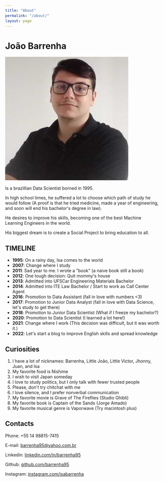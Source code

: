 ```yaml
---
title: "About"
permalink: "/about/"
layout: page
---
```


# João Barrenha
 
<img class = "marginauto" src="/assets/img/general/authors.jpg" width = "400" height = "400"> 


Is a brazillian Data Scientist borned in 1995.

In high school times, he suffered a lot to choose which path of study he would follow (A proof is that he tried medicine, made a year of engineering, and soon will end his bachelor's degree in law).

He desires to improve his skills, becoming one of the best Machine Learning Engineers in the world.

His biggest dream is to create a Social Project to bring education to all.


## TIMELINE


- **1995**: On a rainy day, Isa comes to the world
- **2007**: Change where I study
- **2011**: Sad year to me.  I wrote a "book" (a naive book still a book)
- **2012**: One tough decision: Quit mommy's house
- **2013**: Admitted into  UFSCar Engineering Materials Bachelor
- **2014**: Admitted into ITE Law Bachelor / Start to work as Call Center Agent
- **2016**: Promotion to Data Assistant (fall in love with numbers <3)
- **2017**: Promotion to Junior Data Analyst (fall in love with Data Science, let's study to get there)
- **2018**: Promotion to Junior Data Scientist (What if I freeze my bachelor?)
- **2020**: Promotion to Data Scientist (I learned a lot here!)
- **2021**: Change where I work (This decision was difficult, but it was worth it.)
- **2022**: Let's start a blog to improve English skills and spread knowledge

## Curiosities

1. I have a lot of nicknames: Barrenha, Little João, Little Victor, Jhonny, Juan, and Isa
2. My favorite food is Nishime
3. I wish to visit Japan someday
4. I love to study politics, but I only talk with fewer trusted people
5. Please, don't try chitchat with me
6. I love silence, and I prefer nonverbal communication
7. My favorite movie is Grave of The Fireflies (Studio Ghibli)
8. My favorite book is Captain of the Sands (Jorge Amado)
9. My favorite musical genre is Vaporwave (Try macintosh plus)

## Contacts    
 
Phone: +55 14 98815-7415

E-mail: <a href="barrenha95@yahoo.com.br">barrenha95@yahoo.com.br</a>

Linkedin:  <a href="https://www.linkedin.com/in/barrenha95/">linkedin.com/in/barrenha95</a>

Github:  <a href="https://github.com/barrenha95">github.com/barrenha95</a>

Instagram:  <a href="https://www.instagram.com/isabarrenha/">instagram.com/isabarrenha</a>
